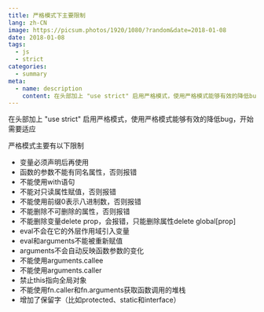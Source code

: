 ```yaml
---
title: 严格模式下主要限制
lang: zh-CN
image: https://picsum.photos/1920/1080/?random&date=2018-01-08
date: 2018-01-08
tags:
  - js
  - strict
categories:
  - summary
meta:
  - name: description
    content: 在头部加上 "use strict" 启用严格模式，使用严格模式能够有效的降低bug，开始需要适应
--- 
```


在头部加上 "use strict" 启用严格模式，使用严格模式能够有效的降低bug，开始需要适应

<!-- more -->

严格模式主要有以下限制
- 变量必须声明后再使用
- 函数的参数不能有同名属性，否则报错
- 不能使用with语句
- 不能对只读属性赋值，否则报错
- 不能使用前缀0表示八进制数，否则报错
- 不能删除不可删除的属性，否则报错
- 不能删除变量delete prop，会报错，只能删除属性delete global[prop]
- eval不会在它的外层作用域引入变量
- eval和arguments不能被重新赋值
- arguments不会自动反映函数参数的变化
- 不能使用arguments.callee
- 不能使用arguments.caller
- 禁止this指向全局对象
- 不能使用fn.caller和fn.arguments获取函数调用的堆栈
- 增加了保留字（比如protected、static和interface）